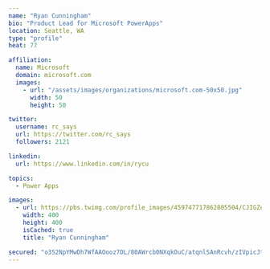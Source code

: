 ```yaml
---
name: "Ryan Cunningham"
bio: "Product Lead for Microsoft PowerApps"
location: Seattle, WA
type: "profile"
heat: 77

affiliation:
  name: Microsoft
  domain: microsoft.com
  images:
    - url: "/assets/images/organizations/microsoft.com-50x50.jpg"
      width: 50
      height: 50

twitter:
  username: rc_says
  url: https://twitter.com/rc_says
  followers: 2121

linkedin:
  url: https://www.linkedin.com/in/rycu

topics:
  - Power Apps

images:
  - url: https://pbs.twimg.com/profile_images/459747717862805504/CJIGZejd_400x400.png
    width: 400
    height: 400
    isCached: true
    title: "Ryan Cunningham"

secured: "o3S2NpYMwDh7WfAAOooz7DL/80AWrcb0NXqkOuC/atqnlSAnRcvh/zIVpicJt3rkVb/ohRt/EEzV7EA9rJ+woqplvp3i3muoarAiVhf2cjcV86rKwhbIDbtUV7Z626uZ5waineCQWfLwwWwUz3MBbxJoBKLhpYiQYHd8eDFkk3zkCF1I8JypCqe/fF6yg1d9M9GXNaD9dQQ+kNh4Fhu0mMabPZISJTy90/p3psIOMaM7SkrVf18WhVzFIUWWlqqmSpIsOtCugkXWuNuho4kZDBJf/c+tMEFND4Ut/ZTyPygbNzYjX8S8Q4nHbDCY+TrJ0H7K7OH/4WmO5Q7n1DLuKuodVymf/HkUuQNw1dzSQmYe4esSIKH+xv/K9KLePLqAfXgYc8O7+yHh2hOG0gxb/TO8g7lD90rqVA413d9mqEQ=;VPMIAkFdvg9s2Klaro0q5w=="
---
```



